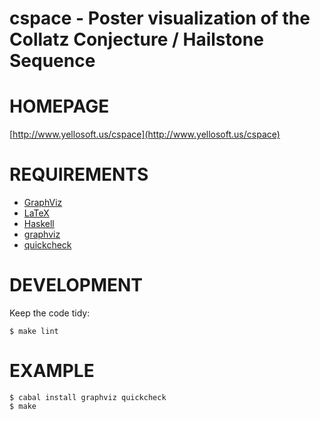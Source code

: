 # cspace - Poster visualization of the Collatz Conjecture / Hailstone Sequence

# HOMEPAGE

[http://www.yellosoft.us/cspace](http://www.yellosoft.us/cspace)

# REQUIREMENTS

 - [GraphViz](http://www.graphviz.org/)
 - [LaTeX](http://latex.org/)
 - [Haskell](http://haskell.org/)
 - [graphviz](http://hackage.haskell.org/packages/archive/graphviz/latest/doc/html/Data-GraphViz.html)
 - [quickcheck](http://hackage.haskell.org/package/QuickCheck)

# DEVELOPMENT

Keep the code tidy:

    $ make lint

# EXAMPLE

    $ cabal install graphviz quickcheck
    $ make

